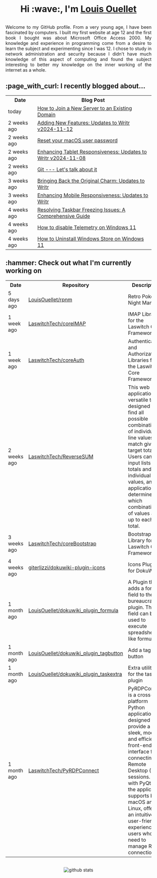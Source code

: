 <div align="center" style="padding: 20px;">
    <h1 style="padding-bottom: 0px; margin-bottom: 32px;">
        Hi :wave:, I'm <a href="https://laswitchtech.com">Louis Ouellet</a>
    </h1>
    <p align="justify">
        Welcome to my GitHub profile. From a very young age, I have been fascinated by computers. I built my first website at age 12 and the first book I bought was about Microsoft Office Access 2000. My knowledge and experience in programming come from a desire to learn the subject and experimenting since I was 12. I chose to study in network administration and security because I didn't have much knowledge of this aspect of computing and found the subject interesting to better my knowledge on the inner working of the internet as a whole.
    </p>
    <p align="justify">
        <h2 align="left">:page_with_curl: I recently blogged about...</h2>
        <table>
            <tr>
                <th>Date</th>
                <th>Blog Post</th>
            </tr>
            <tr>
                <td>today</td>
                <td><a href="https://laswitchtech.com/en/blog/2024/11/26/how-to-join-a-new-server-to-an-existing-domain#">How to Join a New Server to an Existing Domain</a></td>
            </tr><tr>
                <td>2 weeks ago</td>
                <td><a href="https://laswitchtech.com/en/blog/2024/11/12/adding-new-features/updates-to-writr-v2024-11-12#">Adding New Features: Updates to Writr v2024-11-12</a></td>
            </tr><tr>
                <td>2 weeks ago</td>
                <td><a href="https://laswitchtech.com/en/blog/2024/11/11/reset-your-macos-user-password#">Reset your macOS user password</a></td>
            </tr><tr>
                <td>2 weeks ago</td>
                <td><a href="https://laswitchtech.com/en/blog/2024/11/08/enhancing-tablet-responsiveness/updates-to-writr-v2024-11-08#">Enhancing Tablet Responsiveness: Updates to Writr v2024-11-08</a></td>
            </tr><tr>
                <td>2 weeks ago</td>
                <td><a href="https://laswitchtech.com/en/blog/2024/11/07/git-let-s-talk-about-it#">Git --- Let&#39;s talk about it</a></td>
            </tr><tr>
                <td>3 weeks ago</td>
                <td><a href="https://laswitchtech.com/en/blog/2024/11/06/bringing-back-the-original-charm/updates-to-writr#">Bringing Back the Original Charm: Updates to Writr</a></td>
            </tr><tr>
                <td>3 weeks ago</td>
                <td><a href="https://laswitchtech.com/en/blog/2024/11/05/enhancing-mobile-responsiveness/updates-to-writr#">Enhancing Mobile Responsiveness: Updates to Writr</a></td>
            </tr><tr>
                <td>4 weeks ago</td>
                <td><a href="https://laswitchtech.com/en/blog/2024/02/16/resolving-taskbar-freezing-issues#">Resolving Taskbar Freezing Issues: A Comprehensive Guide</a></td>
            </tr><tr>
                <td>4 weeks ago</td>
                <td><a href="https://laswitchtech.com/en/blog/2024/01/31/how-to-disable-telemetry-on-windows-11#">How to disable Telemetry on Windows 11</a></td>
            </tr><tr>
                <td>4 weeks ago</td>
                <td><a href="https://laswitchtech.com/en/blog/2024/01/31/how-to-uninstall-windows-store-on-windows-11#">How to Uninstall Windows Store on Windows 11</a></td>
            </tr>
        </table>
    </p>
    <p align="justify">
        <h2 align="left">:hammer: Check out what I'm currently working on</h2>
        <table>
            <tr>
                <th>Date</th>
                <th>Repository</th>
                <th>Description</th>
            </tr>
            <tr>
                <td>5 days ago</td>
                <td><a href="https://github.com/LouisOuellet/rpnm">LouisOuellet/rpnm</a></td>
                <td>Retro Poker Night Manager</td>
            </tr><tr>
                <td>1 week ago</td>
                <td><a href="https://github.com/LaswitchTech/coreIMAP">LaswitchTech/coreIMAP</a></td>
                <td>IMAP Library for the Laswitch Core Framework</td>
            </tr><tr>
                <td>1 week ago</td>
                <td><a href="https://github.com/LaswitchTech/coreAuth">LaswitchTech/coreAuth</a></td>
                <td>Authentication and Authorization Libraries for the Laswitch Core Framework</td>
            </tr><tr>
                <td>2 weeks ago</td>
                <td><a href="https://github.com/LaswitchTech/ReverseSUM">LaswitchTech/ReverseSUM</a></td>
                <td>This web application is a versatile tool designed to find all possible combinations of individual line values that match given target totals. Users can input lists of totals and individual values, and the application will determine which combinations of values add up to each total.</td>
            </tr><tr>
                <td>3 weeks ago</td>
                <td><a href="https://github.com/LaswitchTech/coreBootstrap">LaswitchTech/coreBootstrap</a></td>
                <td>Bootstrap Library for the Laswitch Core Framework</td>
            </tr><tr>
                <td>4 weeks ago</td>
                <td><a href="https://github.com/giterlizzi/dokuwiki-plugin-icons">giterlizzi/dokuwiki-plugin-icons</a></td>
                <td>Icons Plugin for DokuWiki</td>
            </tr><tr>
                <td>1 month ago</td>
                <td><a href="https://github.com/LouisOuellet/dokuwiki_plugin_formula">LouisOuellet/dokuwiki_plugin_formula</a></td>
                <td>A Plugin that adds a formula field to the bureaucracy plugin. This field can be used to execute spreadsheet like formulas.</td>
            </tr><tr>
                <td>1 month ago</td>
                <td><a href="https://github.com/LouisOuellet/dokuwiki_plugin_tagbutton">LouisOuellet/dokuwiki_plugin_tagbutton</a></td>
                <td>Add a tag via a button</td>
            </tr><tr>
                <td>1 month ago</td>
                <td><a href="https://github.com/LouisOuellet/dokuwiki_plugin_taskextra">LouisOuellet/dokuwiki_plugin_taskextra</a></td>
                <td>Extra utilities for the task plugin</td>
            </tr><tr>
                <td>1 month ago</td>
                <td><a href="https://github.com/LaswitchTech/PyRDPConnect">LaswitchTech/PyRDPConnect</a></td>
                <td>PyRDPConnect is a cross-platform Python application designed to provide a sleek, modern, and efficient front-end interface for connecting to Remote Desktop (RDP) sessions. Built with PyQt5, the application supports both macOS and Linux, offering an intuitive and user-friendly experience for users who need to manage RDP connections.</td>
            </tr>
        </table>
    </p>
    <p align="center" style="margin-top: 32px;">
        <img src="https://github-readme-stats.vercel.app/api?username=LouisOuellet&show_icons=true&rank_icon=github&hide_title=true&theme=holi" alt="github stats">
    </p>
</div>
